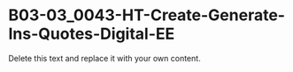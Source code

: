 

# B03-03_0043-HT-Create-Generate-Ins-Quotes-Digital-EE

Delete this text and replace it with your own content.
